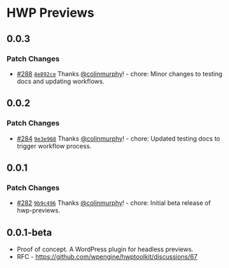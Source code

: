 # HWP Previews

## 0.0.3

### Patch Changes

- [#288](https://github.com/wpengine/hwptoolkit/pull/288) [`4e892ce`](https://github.com/wpengine/hwptoolkit/commit/4e892ce6474b7751c254211f0561d08dd698e5f3) Thanks [@colinmurphy](https://github.com/colinmurphy)! - chore: Minor changes to testing docs and updating workflows.

## 0.0.2

### Patch Changes

- [#284](https://github.com/wpengine/hwptoolkit/pull/284) [`9e3e968`](https://github.com/wpengine/hwptoolkit/commit/9e3e968c2cb8e09071a80f096a3a1f4b65aaba81) Thanks [@colinmurphy](https://github.com/colinmurphy)! - chore: Updated testing docs to trigger workflow process.

## 0.0.1

### Patch Changes

- [#282](https://github.com/wpengine/hwptoolkit/pull/282) [`9b9c496`](https://github.com/wpengine/hwptoolkit/commit/9b9c4968c3f83bb456e73d07845976e0b180e42a) Thanks [@colinmurphy](https://github.com/colinmurphy)! - chore: Initial beta release of hwp-previews.

## 0.0.1-beta

- Proof of concept. A WordPress plugin for headless previews.
- RFC - https://github.com/wpengine/hwptoolkit/discussions/67
